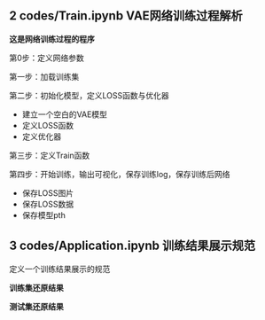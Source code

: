 ## 2 codes/Train.ipynb VAE网络训练过程解析

**这是网络训练过程的程序**

第0步：定义网络参数

第一步：加载训练集

第二步：初始化模型，定义LOSS函数与优化器

- 建立一个空白的VAE模型
- 定义LOSS函数
- 定义优化器

第三步：定义Train函数

第四步：开始训练，输出可视化，保存训练log，保存训练后网络

- 保存LOSS图片
- 保存LOSS数据
- 保存模型pth

## 3 codes/Application.ipynb 训练结果展示规范

定义一个训练结果展示的规范

**训练集还原结果**

**测试集还原结果**
